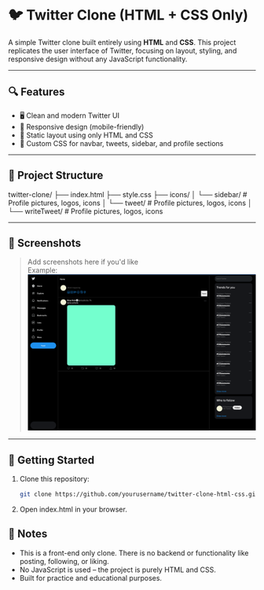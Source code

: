 # 🐦 Twitter Clone (HTML + CSS Only)

A simple Twitter clone built entirely using **HTML** and **CSS**. This project replicates the user interface of Twitter, focusing on layout, styling, and responsive design without any JavaScript functionality.

---

## 🔍 Features

- 🖥️ Clean and modern Twitter UI
- 📱 Responsive design (mobile-friendly)
- 📄 Static layout using only HTML and CSS
- 🧩 Custom CSS for navbar, tweets, sidebar, and profile sections

---

## 📁 Project Structure

twitter-clone/
├── index.html
├── style.css
├── icons/
│ └── sidebar/ # Profile pictures, logos, icons
│ └── tweet/ # Profile pictures, logos, icons
│ └── writeTweet/ # Profile pictures, logos, icons

---

## 📸 Screenshots

> Add screenshots here if you'd like  
> Example:
> ![Home Page](./screenshot/home.png)

---

## 🚀 Getting Started

1. Clone this repository:

   ```bash
   git clone https://github.com/yourusername/twitter-clone-html-css.git
   ```

2. Open index.html in your browser.

## 📌 Notes

- This is a front-end only clone. There is no backend or functionality like posting, following, or liking.
- No JavaScript is used – the project is purely HTML and CSS.
- Built for practice and educational purposes.
